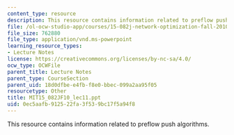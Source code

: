 ```yaml
---
content_type: resource
description: This resource contains information related to preflow push algorithms.
file: /ol-ocw-studio-app/courses/15-082j-network-optimization-fall-2010/0ec5aafb912522fa3f539bc17f5a94f8_MIT15_082JF10_lec11.ppt
file_size: 762880
file_type: application/vnd.ms-powerpoint
learning_resource_types:
- Lecture Notes
license: https://creativecommons.org/licenses/by-nc-sa/4.0/
ocw_type: OCWFile
parent_title: Lecture Notes
parent_type: CourseSection
parent_uid: 18d0dfbe-e4fb-f8e0-bbec-099a2aa95f05
resourcetype: Other
title: MIT15_082JF10_lec11.ppt
uid: 0ec5aafb-9125-22fa-3f53-9bc17f5a94f8
---
```

This resource contains information related to preflow push algorithms.
